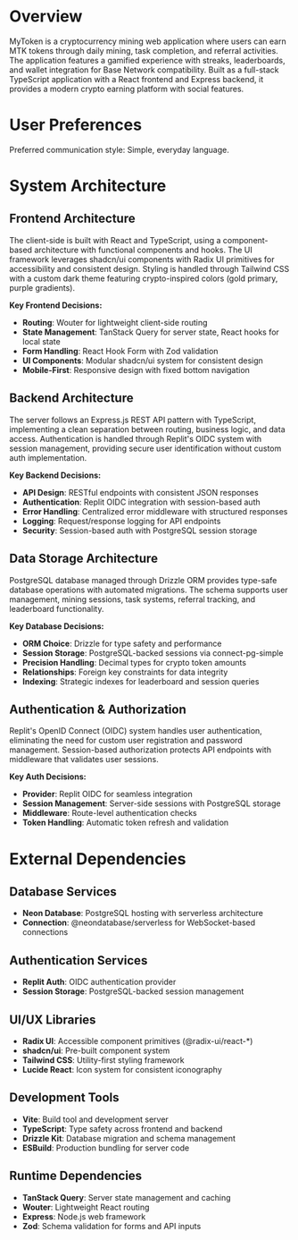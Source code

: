 # Overview

MyToken is a cryptocurrency mining web application where users can earn MTK tokens through daily mining, task completion, and referral activities. The application features a gamified experience with streaks, leaderboards, and wallet integration for Base Network compatibility. Built as a full-stack TypeScript application with a React frontend and Express backend, it provides a modern crypto earning platform with social features.

# User Preferences

Preferred communication style: Simple, everyday language.

# System Architecture

## Frontend Architecture

The client-side is built with React and TypeScript, using a component-based architecture with functional components and hooks. The UI framework leverages shadcn/ui components with Radix UI primitives for accessibility and consistent design. Styling is handled through Tailwind CSS with a custom dark theme featuring crypto-inspired colors (gold primary, purple gradients).

**Key Frontend Decisions:**
- **Routing**: Wouter for lightweight client-side routing
- **State Management**: TanStack Query for server state, React hooks for local state
- **Form Handling**: React Hook Form with Zod validation
- **UI Components**: Modular shadcn/ui system for consistent design
- **Mobile-First**: Responsive design with fixed bottom navigation

## Backend Architecture

The server follows an Express.js REST API pattern with TypeScript, implementing a clean separation between routing, business logic, and data access. Authentication is handled through Replit's OIDC system with session management, providing secure user identification without custom auth implementation.

**Key Backend Decisions:**
- **API Design**: RESTful endpoints with consistent JSON responses
- **Authentication**: Replit OIDC integration with session-based auth
- **Error Handling**: Centralized error middleware with structured responses
- **Logging**: Request/response logging for API endpoints
- **Security**: Session-based auth with PostgreSQL session storage

## Data Storage Architecture

PostgreSQL database managed through Drizzle ORM provides type-safe database operations with automated migrations. The schema supports user management, mining sessions, task systems, referral tracking, and leaderboard functionality.

**Key Database Decisions:**
- **ORM Choice**: Drizzle for type safety and performance
- **Session Storage**: PostgreSQL-backed sessions via connect-pg-simple
- **Precision Handling**: Decimal types for crypto token amounts
- **Relationships**: Foreign key constraints for data integrity
- **Indexing**: Strategic indexes for leaderboard and session queries

## Authentication & Authorization

Replit's OpenID Connect (OIDC) system handles user authentication, eliminating the need for custom user registration and password management. Session-based authorization protects API endpoints with middleware that validates user sessions.

**Key Auth Decisions:**
- **Provider**: Replit OIDC for seamless integration
- **Session Management**: Server-side sessions with PostgreSQL storage
- **Middleware**: Route-level authentication checks
- **Token Handling**: Automatic token refresh and validation

# External Dependencies

## Database Services
- **Neon Database**: PostgreSQL hosting with serverless architecture
- **Connection**: @neondatabase/serverless for WebSocket-based connections

## Authentication Services
- **Replit Auth**: OIDC authentication provider
- **Session Storage**: PostgreSQL-backed session management

## UI/UX Libraries
- **Radix UI**: Accessible component primitives (@radix-ui/react-*)
- **shadcn/ui**: Pre-built component system
- **Tailwind CSS**: Utility-first styling framework
- **Lucide React**: Icon system for consistent iconography

## Development Tools
- **Vite**: Build tool and development server
- **TypeScript**: Type safety across frontend and backend
- **Drizzle Kit**: Database migration and schema management
- **ESBuild**: Production bundling for server code

## Runtime Dependencies
- **TanStack Query**: Server state management and caching
- **Wouter**: Lightweight React routing
- **Express**: Node.js web framework
- **Zod**: Schema validation for forms and API inputs